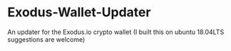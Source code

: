# Exodus-Wallet-Updater
An updater for the Exodus.io crypto wallet (I built this on ubuntu 18.04LTS suggestions are welcome)
